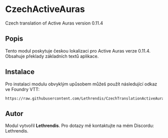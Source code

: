 
# CzechActiveAuras

Czech translation of Active Auras version 0.11.4

## Popis
Tento modul poskytuje českou lokalizaci pro Active Auras verze 0.11.4. Obsahuje překlady základních textů aplikace.

## Instalace
Pro instalaci modulu obvyklým upůsobem můžeš použít následující odkaz ve Foundry VTT:

```
https://raw.githubusercontent.com/Lethrendis/CzechTranslationActiveAuras/main/module.json
```

## Autor
Modul vytvořil **Lethrendis**. Pro dotazy mě kontaktujte na mém Discordu: Lethrendis.
